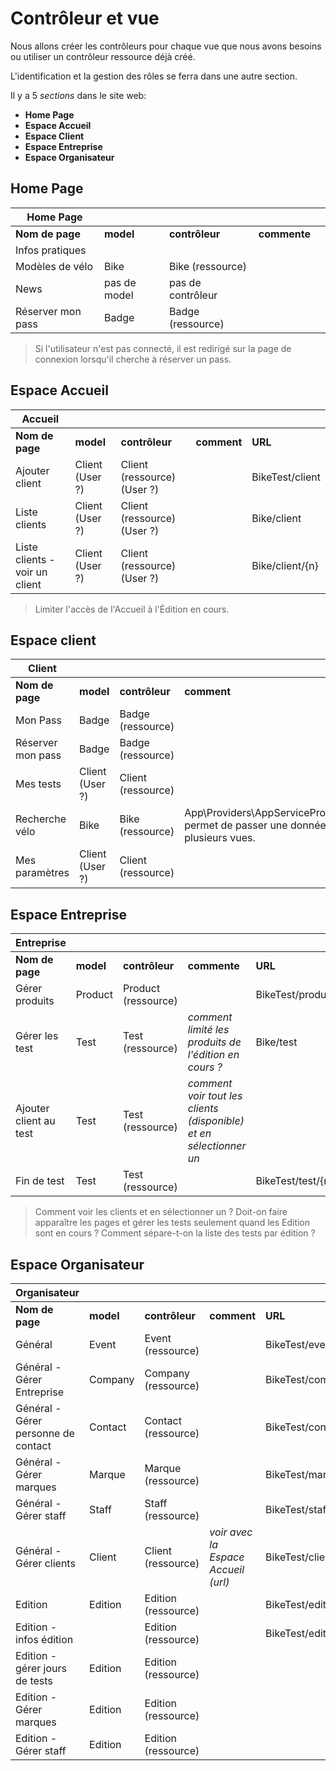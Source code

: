 # Contrôleur et vue

Nous allons créer les contrôleurs pour chaque vue que nous avons besoins ou utiliser un contrôleur ressource déjà créé.

L'identification et la gestion des rôles se ferra dans une autre section.

Il y a 5 *sections* dans le site web:

* **Home Page**
* **Espace Accueil**
* **Espace Client**
* **Espace Entreprise**
* **Espace Organisateur**

## Home Page
|Home Page|||||
|-|-|-|-|-|
|**Nom de page**|**model**|**contrôleur**|**commente**||
|Infos pratiques|||||
|Modèles de vélo|Bike|Bike (ressource)|||
|News|pas de model|pas de contrôleur|||
|Réserver mon pass|Badge |Badge (ressource)|||

> Si l'utilisateur n'est pas connecté, il est redirigé sur la page de connexion lorsqu'il cherche à réserver un pass.

## Espace Accueil

|Accueil|||||
|-|-|-|-|-|
|**Nom de page**|**model**|**contrôleur**|**comment**|**URL**|
|Ajouter client|Client (User ?)|Client (ressource) (User ?)||BikeTest/client|
|Liste clients|Client (User ?)|Client (ressource) (User ?)||Bike/client|
|Liste clients - voir un client|Client (User ?)|Client (ressource) (User ?)||Bike/client/{n}|

> Limiter l'accès de l'Accueil à l'Édition en cours.

## Espace client
|Client|||||
|-|-|-|-|-|
|**Nom de page**|**model**|**contrôleur**|**comment**|**URL**|
|Mon Pass|Badge|Badge (ressource)||BikeTest/client/{n}/pass|
|Réserver mon pass|Badge|Badge (ressource)||BikeTest/client/{n}/passReserve|
|Mes tests|Client (User ?)|Client (ressource)||BikeTest/client/{n}/test|
|Recherche vélo|Bike| Bike (ressource) |App\Providers\AppServiceProvider.php permet de passer une donnée à plusieurs vues.|BikeTest/bike|
|Mes paramètres|Client (User ?)|Client (ressource)|||

## Espace Entreprise
|Entreprise|||||
|-|-|-|-|-|
|**Nom de page**|**model**|**contrôleur**|**commente**|**URL**|
|Gérer produits|Product|Product (ressource)||BikeTest/product|
|Gérer les test|Test|Test (ressource)|*comment limité les produits de l'édition en cours ?*|Bike/test|
|Ajouter client au test|Test|Test (ressource)|*comment voir tout les clients (disponible) et en sélectionner un* ||
|Fin de test|Test|Test (ressource)||BikeTest/test/{n}/edit|

> Comment voir les clients et en sélectionner un ?
> Doit-on faire apparaître les pages et gérer les tests seulement quand les Edition sont en cours ?
> Comment sépare-t-on la liste des tests par édition ?

## Espace Organisateur
|Organisateur|||||
|-|-|-|-|-|
|**Nom de page**|**model**|**contrôleur**|**comment**|**URL**|
|Général|Event|Event (ressource)||BikeTest/event|
|Général - Gérer Entreprise|Company|Company (ressource)||BikeTest/compagny|
|Général - Gérer personne de contact|Contact|Contact (ressource)||BikeTest/contact|
|Général - Gérer marques|Marque|Marque (ressource)||BikeTest/marque|
|Général - Gérer staff|Staff|Staff (ressource)||BikeTest/staff|
|Général - Gérer clients|Client|Client (ressource)|*voir avec la Espace Accueil (url)*|BikeTest/client|
|Edition|Edition|Edition (ressource)||BikeTest/edition/|
|Edition - infos édition||Edition (ressource)||BikeTest/editions/{n}/edit|
|Edition - gérer jours de tests|Edition|Edition (ressource)|||
|Edition - Gérer marques|Edition|Edition (ressource)|||
|Edition - Gérer staff|Edition|Edition (ressource)|||
